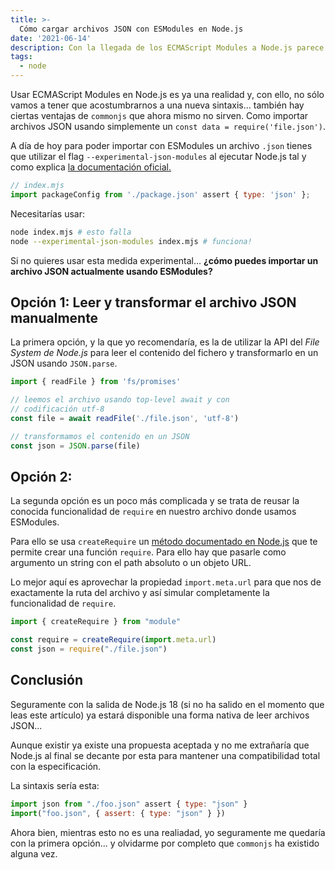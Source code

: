 ```yaml
---
title: >-
  Cómo cargar archivos JSON con ESModules en Node.js
date: '2021-06-14'
description: Con la llegada de los ECMAScript Modules a Node.js parece que se ha perdido la posibilidad de cargar archivos JSON... pero no. ¡Te cuento cómo puedes hacerlo!
tags:
  - node
---
```


Usar ECMAScript Modules en Node.js es ya una realidad y, con ello, no sólo vamos a tener que acostumbrarnos a una nueva sintaxis... también hay ciertas ventajas de `commonjs` que ahora mismo no sirven. Como importar archivos JSON usando simplemente un `const data = require('file.json')`.

A día de hoy para poder importar con ESModules un archivo `.json` tienes que utilizar el flag `--experimental-json-modules` al ejecutar Node.js tal y como explica [la documentación oficial.](https://nodejs.org/api/esm.html#esm_json_modules)

```javascript
// index.mjs
import packageConfig from './package.json' assert { type: 'json' };
```

Necesitarías usar:

```sh
node index.mjs # esto falla
node --experimental-json-modules index.mjs # funciona!
```

Si no quieres usar esta medida experimental... **¿cómo puedes importar un archivo JSON actualmente usando ESModules?**

## Opción 1: Leer y transformar el archivo JSON manualmente

La primera opción, y la que yo recomendaría, es la de utilizar la API del *File System de Node.js* para leer el contenido del fichero y transformarlo en un JSON usando `JSON.parse`.

```javascript
import { readFile } from 'fs/promises'

// leemos el archivo usando top-level await y con
// codificación utf-8
const file = await readFile('./file.json', 'utf-8')

// transformamos el contenido en un JSON
const json = JSON.parse(file)
```

## Opción 2:

La segunda opción es un poco más complicada y se trata de reusar la conocida funcionalidad de `require` en nuestro archivo donde usamos ESModules.

Para ello se usa `createRequire` un [método documentado en Node.js](https://nodejs.org/api/module.html#module_module_createrequire_filename) que te permite crear una función `require`. Para ello hay que pasarle como argumento un string con el path absoluto o un objeto URL.

Lo mejor aquí es aprovechar la propiedad `import.meta.url` para que nos de exactamente la ruta del archivo y así simular completamente la funcionalidad de `require`.

```javascript
import { createRequire } from "module"

const require = createRequire(import.meta.url)
const json = require("./file.json")
```

## Conclusión

Seguramente con la salida de Node.js 18 (si no ha salido en el momento que leas este artículo) ya estará disponible una forma nativa de leer archivos JSON...

Aunque existir ya existe una propuesta aceptada y no me extrañaría que Node.js al final se decante por esta para mantener una compatibilidad total con la especificación.

La sintaxis sería esta:

```javascript
import json from "./foo.json" assert { type: "json" }
import("foo.json", { assert: { type: "json" } })
```

Ahora bien, mientras esto no es una realiadad, yo seguramente me quedaría con la primera opción... y olvidarme por completo que `commonjs` ha existido alguna vez.


